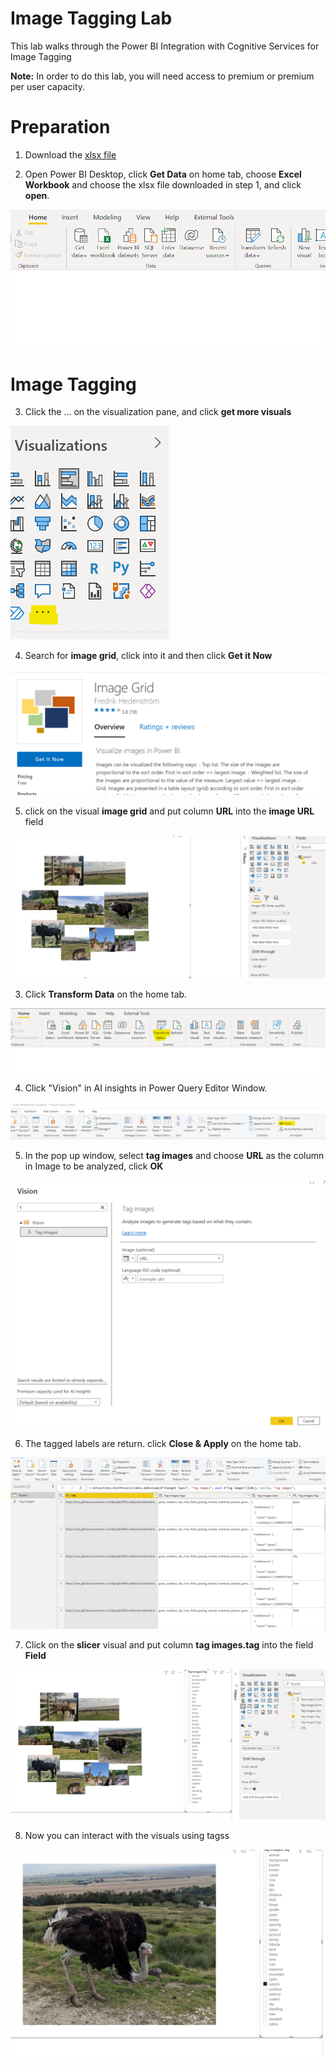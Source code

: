 # Image Tagging Lab
This lab walks through the Power BI Integration with Cognitive Services for Image Tagging

**Note:** In order to do this lab, you will need access to premium or premium per user capacity.

# Preparation 
1. Download the [xlsx file](https://raw.githubusercontent.com/lipinght/PBICookbook/main/AdvAnalytics/ImageTagging.xlsx) 

2. Open Power BI Desktop, click **Get Data** on home tab, choose **Excel Workbook** and choose the xlsx file downloaded in step 1, and click **open**. 

![getdata.png](images/getdata.png)


# Image Tagging
3. Click the ... on the visualization pane, and click **get more visuals**

![getmorevis.png](images/getmorevis.png)

4. Search for  **image grid**, click into it and then click **Get it Now**

![it.png](images/it.png)

5. click on the visual **image grid** and put column **URL** into the **image URL** field

![it2.png](images/it2.png)

3. Click **Transform Data** on the home tab.

![transform.png](images/transform.png)

4. Click "Vision" in AI insights in Power Query Editor Window.

![vision.png](images/vision.png)

5. In the pop up window, select **tag images** and choose **URL** as the column in Image to be analyzed, click **OK**

![it3.png](images/it3.png)

6. The tagged labels are return. click **Close & Apply** on the home tab.

![it4.png](images/it4.png)

7. Click on the **slicer** visual and put column **tag images.tag** into the field **Field**

![it5.png](images/it5.png)

8. Now you can interact with the visuals using tagss

![it6.png](images/it6.png)
